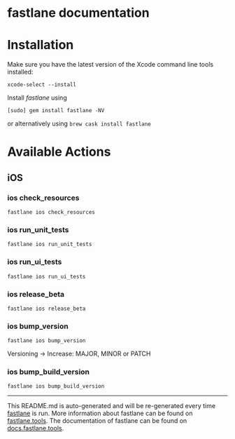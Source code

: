 fastlane documentation
================
# Installation

Make sure you have the latest version of the Xcode command line tools installed:

```
xcode-select --install
```

Install _fastlane_ using
```
[sudo] gem install fastlane -NV
```
or alternatively using `brew cask install fastlane`

# Available Actions
## iOS
### ios check_resources
```
fastlane ios check_resources
```

### ios run_unit_tests
```
fastlane ios run_unit_tests
```

### ios run_ui_tests
```
fastlane ios run_ui_tests
```

### ios release_beta
```
fastlane ios release_beta
```

### ios bump_version
```
fastlane ios bump_version
```
Versioning -> Increase: MAJOR, MINOR or PATCH
### ios bump_build_version
```
fastlane ios bump_build_version
```


----

This README.md is auto-generated and will be re-generated every time [fastlane](https://fastlane.tools) is run.
More information about fastlane can be found on [fastlane.tools](https://fastlane.tools).
The documentation of fastlane can be found on [docs.fastlane.tools](https://docs.fastlane.tools).
